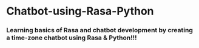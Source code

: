 # Chatbot-using-Rasa-Python
### Learning basics of Rasa and chatbot development by creating a time-zone chatbot using Rasa & Python!!!
